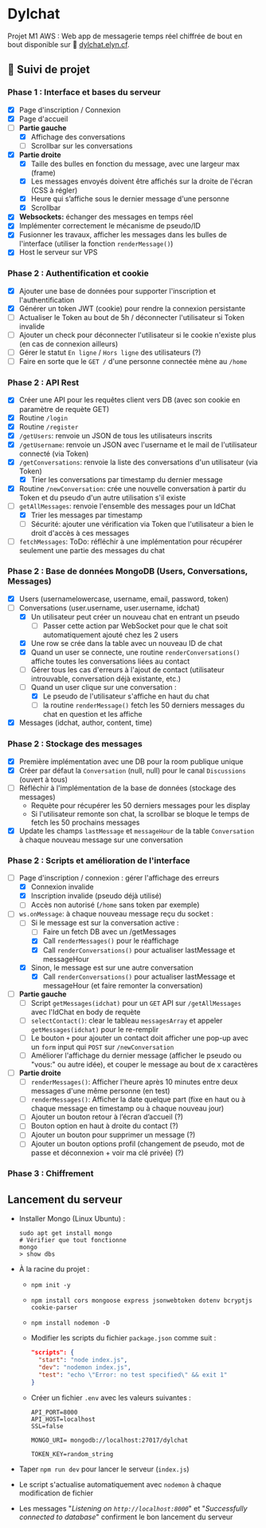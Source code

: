 # Dylchat

Projet M1 AWS : Web app de messagerie temps réel chiffrée de bout en bout disponible sur 🔗 [dylchat.elyn.cf](https://dylchat.elyn.cf).

## 🚧 Suivi de projet

### Phase 1 : Interface et bases du serveur

- [x] Page d'inscription / Connexion
- [x] Page d'accueil
- [ ] **Partie gauche**
  - [x] Affichage des conversations
  - [ ] Scrollbar sur les conversations
- [x] **Partie droite**
  - [x] Taille des bulles en fonction du message, avec une largeur max (frame)
  - [x] Les messages envoyés doivent être affichés sur la droite de l'écran (CSS à régler)
  - [x] Heure qui s’affiche sous le dernier message d'une personne
  - [x] Scrollbar
- [x] **Websockets:** échanger des messages en temps réel
- [x] Implémenter correctement le mécanisme de pseudo/ID
- [x] Fusionner les travaux, afficher les messages dans les bulles de l'interface (utiliser la fonction `renderMessage()`)
- [x] Host le serveur sur VPS

### Phase 2 : Authentification et cookie

- [x] Ajouter une base de données pour supporter l'inscription et l'authentification
- [x] Générer un token JWT (cookie) pour rendre la connexion persistante
- [ ] Actualiser le Token au bout de 5h / déconnecter l'utilisateur si Token invalide
- [ ] Ajouter un check pour déconnecter l'utilisateur si le cookie n'existe plus (en cas de connexion ailleurs)
- [ ] Gérer le statut `En ligne` / `Hors ligne` des utilisateurs (?)
- [ ] Faire en sorte que le `GET /` d'une personne connectée mène au `/home`

### Phase 2 : API Rest

- [x] Créer une API pour les requêtes client vers DB (avec son cookie en paramètre de requète GET)
- [x] Routine `/login`
- [x] Routine `/register`
- [x] `/getUsers`: renvoie un JSON de tous les utilisateurs inscrits
- [x] `/getUsername`: renvoie un JSON avec l'username et le mail de l'utilisateur connecté (via Token)
- [x] `/getConversations`: renvoie la liste des conversations d'un utilisateur (via Token)
  - [x] Trier les conversations par timestamp du dernier message
- [x] Routine `/newConversation`: crée une nouvelle conversation à partir du Token et du pseudo d'un autre utilisation s'il existe
- [ ] `getAllMessages`: renvoie l'ensemble des messages pour un IdChat
  - [x] Trier les messages par timestamp
  - [ ] Sécurité: ajouter une vérification via Token que l'utilisateur a bien le droit d'accès à ces messages
- [ ] `fetchMessages`: ToDo: réfléchir à une implémentation pour récupérer seulement une partie des messages du chat

### Phase 2 : Base de données MongoDB (Users, Conversations, Messages)

- [x] Users (usernamelowercase, username, email, password, token)
- [ ] Conversations (user.username, user.username, idchat)
  - [x] Un utilisateur peut créer un nouveau chat en entrant un pseudo
    - [ ] Passer cette action par WebSocket pour que le chat soit automatiquement ajouté chez les 2 users
  - [x] Une row se crée dans la table avec un nouveau ID de chat
  - [x] Quand un user se connecte, une routine `renderConversations()` affiche toutes les conversations liées au contact
  - [ ] Gérer tous les cas d'erreurs à l'ajout de contact (utilisateur introuvable, conversation déjà existante, etc.)
  - [ ] Quand un user clique sur une conversation :
    - [x] Le pseudo de l'utilisateur s'affiche en haut du chat
    - [ ] la routine `renderMessage()` fetch les 50 derniers messages du chat en question et les affiche
- [x] Messages (idchat, author, content, time)

### Phase 2 : Stockage des messages

- [x] Première implémentation avec une DB pour la room publique unique
- [x] Créer par défaut la `Conversation` (null, null) pour le canal `Discussions` (ouvert à tous)
- [ ] Réfléchir à l'implémentation de la base de données (stockage des messages)
  - Requète pour récupérer les 50 derniers messages pour les display
  - Si l'utilisateur remonte son chat, la scrollbar se bloque le temps de fetch les 50 prochains messages
- [x] Update les champs `lastMessage` et `messageHour` de la table `Conversation` à chaque nouveau message sur une conversation

### Phase 2 : Scripts et amélioration de l'interface

- [ ] Page d'inscription / connexion : gérer l'affichage des erreurs
  - [x] Connexion invalide
  - [x] Inscription invalide (pseudo déjà utilisé)
  - [ ] Accès non autorisé (`/home` sans token par exemple)

- [ ] `ws.onMessage`: à chaque nouveau message reçu du socket :
  - [ ] Si le message est sur la conversation active :
    - [ ] Faire un fetch DB avec un /getMessages
    - [x] Call `renderMessages()` pour le réaffichage
    - [x] Call `renderConversations()` pour actualiser lastMessage et messageHour
  - [x] Sinon, le message est sur une autre conversation
    - [x] Call `renderConversations()` pour actualiser lastMessage et messageHour (et faire remonter la conversation)

- [ ] **Partie gauche**
  - [ ] Script `getMessages(idchat)` pour un `GET` API sur `/getAllMessages` avec l'IdChat en body de requète
  - [ ] `selectContact()`: clear le tableau `messagesArray` et appeler `getMessages(idchat)` pour le re-remplir
  - [ ] Le bouton `+` pour ajouter un contact doit afficher une pop-up avec un `form` input qui `POST` sur `/newConversation`
  - [ ] Améliorer l'affichage du dernier message (afficher le pseudo ou "vous:" ou autre idée), et couper le message au bout de x caractères
- [ ] **Partie droite**
  - [ ] `renderMessages()`: Afficher l'heure après 10 minutes entre deux messages d'une même personne (en test)
  - [ ] `renderMessages()`: Afficher la date quelque part (fixe en haut ou à chaque message en timestamp ou à chaque nouveau jour)
  - [ ] Ajouter un bouton retour à l’écran d’accueil (?)
  - [ ] Bouton option en haut à droite du contact (?)
  - [ ] Ajouter un bouton pour supprimer un message (?)
  - [ ] Ajouter un bouton options profil (changement de pseudo, mot de passe et déconnexion + voir ma clé privée) (?)

### Phase 3 : Chiffrement

## Lancement du serveur

- Installer Mongo (Linux Ubuntu) :
  
  ```shell
  sudo apt get install mongo
  # Vérifier que tout fonctionne 
  mongo
  > show dbs
  ```

- À la racine du projet :
  - `npm init -y`
  - `npm install cors mongoose express jsonwebtoken dotenv bcryptjs cookie-parser`
  - `npm install nodemon -D`
  - Modifier les scripts du fichier `package.json` comme suit :

    ```json
    "scripts": {
      "start": "node index.js",
      "dev": "nodemon index.js",
      "test": "echo \"Error: no test specified\" && exit 1"
    }
    ```

  - Créer un fichier `.env` avec les valeurs suivantes :

    ```env
    API_PORT=8000
    API_HOST=localhost
    SSL=false

    MONGO_URI= mongodb://localhost:27017/dylchat

    TOKEN_KEY=random_string
    ```

- Taper `npm run dev` pour lancer le serveur (`index.js`)
- Le script s'actualise automatiquement avec `nodemon` à chaque modification de fichier
- Les messages "*Listening on `http://localhost:8000`*" et "*Successfully connected to database*" confirment le bon lancement du serveur
